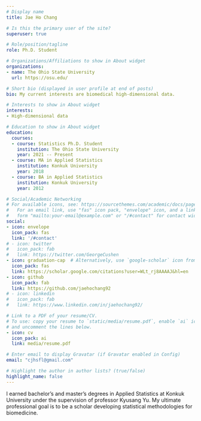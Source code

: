 ```yaml
---
# Display name
title: Jae Ho Chang

# Is this the primary user of the site?
superuser: true

# Role/position/tagline
role: Ph.D. Student

# Organizations/Affiliations to show in About widget
organizations:
- name: The Ohio State University
  url: https://osu.edu/

# Short bio (displayed in user profile at end of posts)
bio: My current interests are biomedical high-dimensional data.

# Interests to show in About widget
interests:
- High-dimensional data

# Education to show in About widget
education:
  courses:
  - course: Statistics Ph.D. Student
    institution: The Ohio State University
    year: 2021 -- Present
  - course: MA in Applied Statistics
    institution: Konkuk University
    year: 2018
  - course: BA in Applied Statistics
    institution: Konkuk University
    year: 2012

# Social/Academic Networking
# For available icons, see: https://sourcethemes.com/academic/docs/page-builder/#icons
#   For an email link, use "fas" icon pack, "envelope" icon, and a link in the
#   form "mailto:your-email@example.com" or "/#contact" for contact widget.
social:
- icon: envelope
  icon_pack: fas
  link: '/#contact'
# - icon: twitter
#   icon_pack: fab
#   link: https://twitter.com/GeorgeCushen
- icon: graduation-cap  # Alternatively, use `google-scholar` icon from `ai` icon pack
  icon_pack: fas
  link: https://scholar.google.com/citations?user=WLt_rj8AAAAJ&hl=en
- icon: github
  icon_pack: fab
  link: https://github.com/jaehochang92
# - icon: linkedin
#   icon_pack: fab
#   link: https://www.linkedin.com/in/jaehochang92/

# Link to a PDF of your resume/CV.
# To use: copy your resume to `static/media/resume.pdf`, enable `ai` icons in `params.toml`, 
# and uncomment the lines below.
- icon: cv
  icon_pack: ai
  link: media/resume.pdf

# Enter email to display Gravatar (if Gravatar enabled in Config)
email: "cjhsfl@gmail.com"

# Highlight the author in author lists? (true/false)
highlight_name: false
---
```


I earned bachelor’s and master’s degrees in Applied Statistics at Konkuk University under the supervision of professor Kyusang Yu. My ultimate professional goal is to be a scholar developing statistical methodologies for biomedicine.

<!-- {{< icon name="download" pack="fas" >}} Download my {{< staticref "media/demo_resume.pdf" "newtab" >}}resumé{{< /staticref >}}. -->

